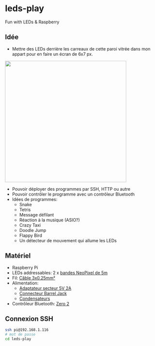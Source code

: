 # leds-play

Fun with LEDs & Raspberry

## Idée

- Mettre des LEDs derrière les carreaux de cette paroi vitrée dans mon appart pour en faire un écran de 6x7 px.

<img src="https://github.com/user-attachments/assets/44430fdd-a368-4abf-a0f8-48c74fae11d4" width="400">

- Pouvoir déployer des programmes par SSH, HTTP ou autre
- Pouvoir contrôler le programme avec un contrôleur Bluetooth
- Idées de programmes:
  - Snake
  - Tetris
  - Message défilant
  - Réaction à la musique (ASIO?)
  - Crazy Taxi
  - Doodle Jump
  - Flappy Bird
  - Un détecteur de mouvement qui allume les LEDs

## Matériel

- Raspberry Pi
- LEDs addressables: 2 x [bandes NeoPixel de 5m](https://www.bastelgarage.ch/rouleau-de-bande-led-neopixel-ws2812b-de-5m-30led-m?search=421328)
- Fil: [Câble 3x0.25mm²](https://www.bastelgarage.ch/cable-3x0-25mm-awg24-gris-liyy?search=420539)
- Alimentation:
  - [Adaptateur secteur 5V 2A](https://www.bastelgarage.ch/adaptateur-secteur-ac-dc-5v-dc-2000ma-prise-5-5mm-2-1mm?search=422326)
  - [Connecteur Barrel Jack](https://www.bastelgarage.ch/prise-dc-femelle-barrel-jack-5-5mm-2-1mm-avec-bornes-a-vis?search=420128)
  - [Condensateurs](https://www.bastelgarage.ch/condensateur-electrolytique-1000-f-25-v?search=420416)
- Contrôleur Bluetooth: [Zero 2](https://www.8bitdo.com/zero2/)

## Connexion SSH

```sh
ssh pi@192.168.1.116
# mot de passe
cd leds-play
````
